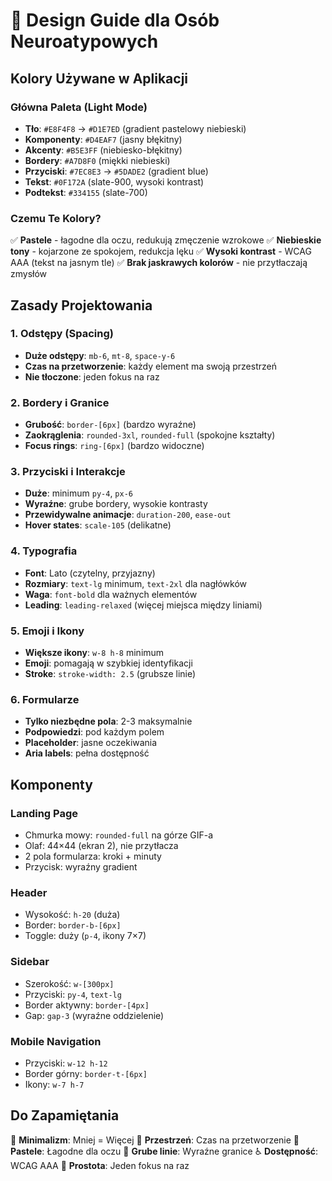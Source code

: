 # 🎨 Design Guide dla Osób Neuroatypowych

## Kolory Używane w Aplikacji

### Główna Paleta (Light Mode)
- **Tło**: `#E8F4F8` → `#D1E7ED` (gradient pastelowy niebieski)
- **Komponenty**: `#D4EAF7` (jasny błękitny)
- **Akcenty**: `#B5E3FF` (niebiesko-błękitny)
- **Bordery**: `#A7D8F0` (miękki niebieski)
- **Przyciski**: `#7EC8E3` → `#5DADE2` (gradient blue)
- **Tekst**: `#0F172A` (slate-900, wysoki kontrast)
- **Podtekst**: `#334155` (slate-700)

### Czemu Te Kolory?
✅ **Pastele** - łagodne dla oczu, redukują zmęczenie wzrokowe
✅ **Niebieskie tony** - kojarzone ze spokojem, redukcja lęku
✅ **Wysoki kontrast** - WCAG AAA (tekst na jasnym tle)
✅ **Brak jaskrawych kolorów** - nie przytłaczają zmysłów

## Zasady Projektowania

### 1. Odstępy (Spacing)
- **Duże odstępy**: `mb-6`, `mt-8`, `space-y-6`
- **Czas na przetworzenie**: każdy element ma swoją przestrzeń
- **Nie tłoczone**: jeden fokus na raz

### 2. Bordery i Granice
- **Grubość**: `border-[6px]` (bardzo wyraźne)
- **Zaokrąglenia**: `rounded-3xl`, `rounded-full` (spokojne kształty)
- **Focus rings**: `ring-[6px]` (bardzo widoczne)

### 3. Przyciski i Interakcje
- **Duże**: minimum `py-4`, `px-6`
- **Wyraźne**: grube bordery, wysokie kontrasty
- **Przewidywalne animacje**: `duration-200`, `ease-out`
- **Hover states**: `scale-105` (delikatne)

### 4. Typografia
- **Font**: Lato (czytelny, przyjazny)
- **Rozmiary**: `text-lg` minimum, `text-2xl` dla nagłówków
- **Waga**: `font-bold` dla ważnych elementów
- **Leading**: `leading-relaxed` (więcej miejsca między liniami)

### 5. Emoji i Ikony
- **Większe ikony**: `w-8 h-8` minimum
- **Emoji**: pomagają w szybkiej identyfikacji
- **Stroke**: `stroke-width: 2.5` (grubsze linie)

### 6. Formularze
- **Tylko niezbędne pola**: 2-3 maksymalnie
- **Podpowiedzi**: pod każdym polem
- **Placeholder**: jasne oczekiwania
- **Aria labels**: pełna dostępność

## Komponenty

### Landing Page
- Chmurka mowy: `rounded-full` na górze GIF-a
- Olaf: 44×44 (ekran 2), nie przytłacza
- 2 pola formularza: kroki + minuty
- Przycisk: wyraźny gradient

### Header
- Wysokość: `h-20` (duża)
- Border: `border-b-[6px]`
- Toggle: duży (`p-4`, ikony 7×7)

### Sidebar
- Szerokość: `w-[300px]`
- Przyciski: `py-4`, `text-lg`
- Border aktywny: `border-[4px]`
- Gap: `gap-3` (wyraźne oddzielenie)

### Mobile Navigation
- Przyciski: `w-12 h-12`
- Border górny: `border-t-[6px]`
- Ikony: `w-7 h-7`

## Do Zapamiętania

🎯 **Minimalizm**: Mniej = Więcej
📏 **Przestrzeń**: Czas na przetworzenie
🎨 **Pastele**: Łagodne dla oczu
🔲 **Grube linie**: Wyraźne granice
♿ **Dostępność**: WCAG AAA
🧠 **Prostota**: Jeden fokus na raz
